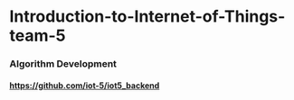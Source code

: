 # Introduction-to-Internet-of-Things-team-5



### Algorithm Development
#### https://github.com/iot-5/iot5_backend
